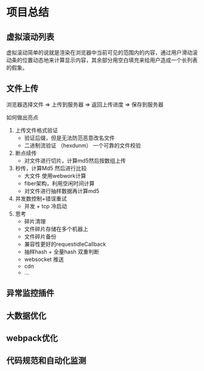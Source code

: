 # 项目总结

## 虚拟滚动列表

虚拟滚动简单的说就是渲染在浏览器中当前可见的范围内的内容，通过用户滑动滚动条的位置动态地来计算显示内容，其余部分用空白填充来给用户造成一个长列表的假象。

## 文件上传

浏览器选择文件 => 上传到服务器 => 返回上传进度 => 保存到服务器

如何做出亮点

1. 上传文件格式验证 
   - 验证后缀，但是无法防范恶意改名文件
   - 二进制流验证 （hexdunm）  一个可靠的文件校验
2. 断点续传
   - 对文件进行切片，计算md5然后按数组上传
3. 秒传，计算Md5 然后进行比较
   - 大文件 使用webwork计算
   - fiber架构，利用空闲时间计算
   - 对文件进行抽样数据再计算md5
4. 并发数控制+错误重试
   - 并发 + tcp 冷启动
5. 思考
   - 碎片清理
   - 文件碎片存储在多个机器上
   - 文件碎片备份
   - 兼容性更好的requestidleCallback
   - 抽样hash + 全量hash 双重判断
   - websocket 推送
   - cdn
   - ...

## 异常监控插件

## 大数据优化

## webpack优化

## 代码规范和自动化监测

